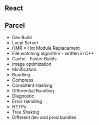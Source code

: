 ## React

## Parcel

- Dev Build
- Local Server
- HMR = Hot Module Replacement
- File watching algorithm - written in C++
- Cache - Faster Builds
- Image optimization
- Minification
- Bundling
- Compress
- Consistent Hashing
- Differential Bundling
- Diagnostic
- Error Handling
- HTTPs
- Tree Shaking
- Different dev and prod bundles
